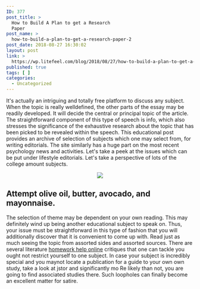 ```yaml
---
ID: 377
post_title: >
  How to Build A Plan to get a Research
  Paper
post_name: >
  how-to-build-a-plan-to-get-a-research-paper-2
post_date: 2018-08-27 16:30:02
layout: post
link: >
  https://wp.litefeel.com/blog/2018/08/27/how-to-build-a-plan-to-get-a-research-paper-2/
published: true
tags: [ ]
categories:
  - Uncategorized
---
```

<p>It's actually an intriguing and totally free platform to discuss any subject. When the topic is really welldefined, the other parts of the essay may be readily developed. It will decide the central or principal topic of the article. The straightforward component of this type of speech is info, which also stresses the significance of the exhaustive research about the topic that has been picked to be revealed within the speech. This educational post provides an archive of selection of subjects which one may select from, for writing editorials. The site similarly has a huge part on the most recent psychology news and activities. Let's take a peek at the issues which can be put under lifestyle editorials. Let's take a perspective of lots of the college amount subjects. <p style="text-align:center"></p> <p style="text-align:center"><img src="http://media.treehugger.com/assets/images/2014/05/bee.jpg.650x0_q70_crop-smart.jpg" style="max-width: 500px;border: none"></p>  <h2>Attempt olive oil, butter, avocado, and mayonnaise.</h2><p>The selection of theme may be dependent on your own reading. This may definitely wind up being another educational subject to speak on. Thus, your issue must be straightforward in this type of fashion that you will additionally discover that it is convenient to come up with. Read just as much seeing the topic from assorted sides and assorted sources. There are several literature <a href="https://homeworkhelponline.ca/">homework help online</a> critiques that one can tackle you ought not restrict yourself to one subject. In case your subject is incredibly special and you maynot locate a publication for a guide to your own own study, take a look at jstor and significantly mo Re likely than not, you are going to find associated studies there. Such loopholes can finally become an excellent matter for satire.